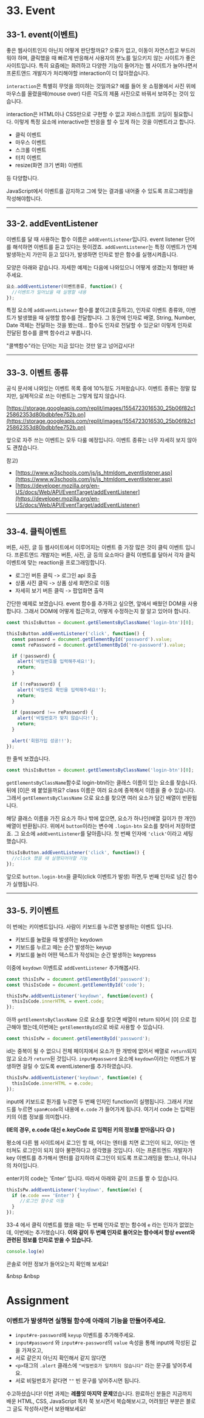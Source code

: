 # 33. Event

## 33-1. event(이벤트)

좋은 웹사이트인지 아닌지 어떻게 판단할까요? 오류가 없고, 이동이 자연스럽고 부드러워야 하며, 클릭했을 때 빠르게 반응해서 사용자의 분노를 일으키지 않는 사이트가 좋은 사이트입니다. 특히 요즘에는 화려하고 다양한 기능이 들어가는 웹 사이트가 늘어나면서 프론트앤드 개발자가 처리해야할 interaction이 더 많아졌습니다.

`interaction`은 특별히 무엇을 의미하는 것일까요? 예를 들어 옷 쇼핑몰에서 사진 위에 마우스를 올렸을때(mouse over) 다른 각도의 제품 사진으로 바꿔서 보여주는 것이 있습니다.

interaction은 HTML이나 CSS만으로 구현할 수 없고 자바스크립트 코딩이 필요합니다. 이렇게 특정 요소에 interactive한 반응을 할 수 있게 하는 것을 이벤트라고 합니다.

- 클릭 이벤트
- 마우스 이벤트
- 스크롤 이벤트
- 터치 이벤트
- resize(화면 크기 변화) 이벤트

등 다양합니다.

JavaScript에서 이벤트를 감지하고 그에 맞는 결과를 내어줄 수 있도록 프로그래밍을 작성해야합니다.

---

## 33-2. addEventListener

이벤트를 달 때 사용하는 함수 이름은 `addEventListener`입니다. event listener 단어를 해석하면 이벤트를 듣고 있다는 뜻이겠죠. `addEventListener`는 특정 이벤트가 언제 발생하는지 가만히 듣고 있다가, 발생하면 인자로 받은 함수를 실행시켜줍니다.

모양은 아래와 같습니다. 자세한 예제는 다음에 나와있으니 어떻게 생겼는지 형태만 봐주세요.

```js
요소.addEventListener(이벤트종류, function() {
  //이벤트가 일어났을 때 실행할 내용
});
```

특정 요소에 `addEventListener` 함수를 붙이고(호출하고), 인자로 이벤트 종류와, 이벤트가 발생했을 때 실행할 함수를 전달합니다. 그 동안에 인자로 배열, String, Number, Date 객체는 전달하는 것을 봤는데... 함수도 인자로 전달할 수 있군요! 이렇게 인자로 전달된 함수를 콜백 함수라고 부릅니다.

"콜백함수"라는 단어는 지금 있다는 것만 알고 넘어갑시다!

---

## 33-3. **이벤트 종류**

공식 문서에 나와있는 이벤트 목록 중에 10%정도 가져왔습니다. 이벤트 종류는 정말 많지만, 실제적으로 쓰는 이벤트는 그렇게 많지 않습니다.

[https://storage.googleapis.com/replit/images/1554723016530_25b06f82c125862353d80bdbbfee752b.pn](https://storage.googleapis.com/replit/images/1554723016530_25b06f82c125862353d80bdbbfee752b.pn)

앞으로 자주 쓰는 이벤트는 모두 다룰 예정입니다. 이벤트 종류는 너무 자세히 보지 않아도 괜찮습니다.

참고)

- [https://www.w3schools.com/js/js_htmldom_eventlistener.asp](https://www.w3schools.com/js/js_htmldom_eventlistener.asp)
- [https://developer.mozilla.org/en-US/docs/Web/API/EventTarget/addEventListener](https://developer.mozilla.org/en-US/docs/Web/API/EventTarget/addEventListener)

---

## 33-4. 클릭이벤트

버튼, 사진, 글 등 웹사이트에서 이루어지는 이벤트 중 가장 많은 것이 클릭 이벤트 입니다. 프론트앤드 개발자는 버튼, 사진, 글 등의 요소마다 클릭 이벤트를 달아서 각자 클릭이벤트에 맞는 reaction을 프로그래밍합니다.

- 로그인 버튼 클릭 -> 로그인 api 호출
- 상품 사진 클릭 -> 상품 상세 화면으로 이동
- 자세히 보기 버튼 클릭 -> 팝업화면 출력

간단한 예제로 보겠습니다. event 함수를 추가하고 싶으면, 앞에서 배웠던 DOM을 사용합니다. 그래서 DOM에 어떻게 접근하고, 어떻게 수정하는지 잘 알고 있어야 합니다.

```js
const thisIsButton = document.getElementsByClassName('login-btn')[0];

thisIsButton.addEventListener('click', function() {
  const password = document.getElementById('password').value;
  const rePassword = document.getElementById('re-password').value;

  if (!password) {
    alert('비밀번호를 입력해주세요!');
    return;
  }
  
  if (!rePassword) {
    alert('비밀번호 확인을 입력해주세요!');
    return;
  }
  
  if (password !== rePassword) {
    alert('비밀번호가 맞지 않습니다!');
    return;
  }
  
  alert('회원가입 성공!!');
});
```

한 줄씩 보겠습니다.

```js
const thisIsButton = document.getElementsByClassName('login-btn')[0];
```

`getElementsByClassName`함수로 login-btn라는 클래스 이름이 있는 요소를 찾습니다. 뒤에 [0]은 왜 붙었을까요? class 이름은 여러 요소에 중복해서 이름을 줄 수 있습니다. 그래서 `getElementsByClassName` 으로 요소를 찾으면 여러 요소가 담긴 배열이 반환됩니다.

해당 클래스 이름을 가진 요소가 하나 밖에 없으면, 요소가 하나인(배열 길이가 한 개인) 배열이 반환됩니다. 위에서 `button`이라는 변수에 `.login-btn` 요소를 찾아서 저장하였죠. 그 요소에 `addEventListener`를 달아줍니다. 첫 번째 인자에 `'click'`이라고 세팅했습니다.

```js
thisIsButton.addEventListener('click', function() {
  //click 했을 때 실행되어야할 기능
});
```

앞으로 `button.login-btn`을 클릭(click 이벤트가 발생) 하면,두 번째 인자로 넘긴 함수가 실행됩니다.

---

## 33-5. 키이벤트

이 번에는 키이벤트입니다. 사람이 키보드를 누르면 발생하는 이벤트 입니다.

- 키보드를 눌렀을 때 발생하는 keydown
- 키보드를 누르고 떼는 순간 발생하는 keyup
- 키보드를 눌러 어떤 텍스트가 작성되는 순간 발생하는 keypress

이중에 `keydown` 이벤트로 `addEventListener` 추가해봅시다.

```js
const thisIsPw = document.getElementById('password');
const thisIsCode = document.getElementById('code');

thisIsPw.addEventListener('keydown', function(event) {
  thisIsCode.innerHTML = event.code; 
});
```

아까 `getElementsByClassName` 으로 요소를 찾으면 배열이 return 되어서 [0] 으로 접근해야 했는데,이번에는 `getElementById`으로 바로 사용할 수 있습니다.

```js
const thisIsPw = document.getElementById('password');
```

id는 중복이 될 수 없으니 전체 페이지에서 요소가 한 개밖에 없어서 배열로 `return`되지 않고 요소가 `return`된 것입니다. `input#password` 요소에 `keydown`이라는 이벤트가 발생하면 걸릴 수 있도록 eventListener를 추가하였습니다.

```js
thisIsPw.addEventListener('keydown', function(e) {
  thisIsCode.innerHTML = e.code;
});
```

input에 키보드로 뭔가를 누르면 두 번째 인자인 function이 실행됩니다. 그래서 키보드를 누르면 `span#code`의 내용에 `e.code` 가 들어가게 됩니다. 여기서 code 는 입력된 키의 이름 정보를 의미합니다.

**(IE의 경우, e.code 대신 e.keyCode 로 입력된 키의 정보를 받아옵니다 😕 )**

평소에 다른 웹 사이트에서 로그인 할 때, 어디는 엔터를 치면 로그인이 되고, 어디는 엔터쳐도 로그인이 되지 않아 불편하다고 생각했을 것입니다. 이는 프론트엔드 개발자가 key 이벤트를 추가해서 엔터를 감지하여 로그인이 되도록 프로그래밍을 했느냐, 아니냐의 차이입니다.

enter키의 code는 'Enter' 입니다. 따라서 아래와 같이 코드를 짤 수 있습니다.

```js
thisIsPw.addEventListener('keydown', function(e) {
  if (e.code === 'Enter') {
     //로그인 함수로 이동
  }
});
```

33-4 에서 클릭 이벤트를 했을 때는 두 번째 인자로 받는 함수에 `e` 라는 인자가 없었는데, 이번에는 추가했습니다. **이와 같이 두 번째 인자로 들어오는 함수에서 항상 event와 관련된 정보를 인자로 받을 수 있습니다.**

```js
console.log(e) 
```

콘솔로 어떤 정보가 들어오는지 확인해 보세요!

&nbsp
&nbsp

# Assignment

### 이벤트가 발생하면 실행될 함수에 아래의 기능을 만들어주세요.

- `input#re-password`에 `keyup` 이벤트를 추가해주세요.
- `input#password` 와 `input#re-password`의 `value` 속성을 통해 input에 작성된 값을 가져오고,
- 서로 같은지 아닌지 확인해서 같지 않다면
- `<p>`태그의 `.alert` 클래스에 `"비밀번호가 일치하지 않습니다"` 라는 문구를 넣어주세요.
- 서로 비밀번호가 같다면 `""` 빈 문구를 넣어주시면 됩니다.

수고하셨습니다! 이번 과제는 **레플잇 마지막 문제**였습니다.
완료하신 분들은 지금까지 배운 HTML, CSS, JavaScript 목차 쭉 보시면서 복습해보시고,
어려웠던 부분은 블로그 글도 작성하시면서 보완해보세요!